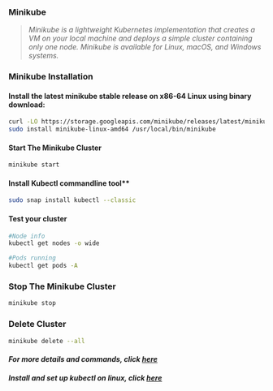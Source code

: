 ### **Minikube**

> *Minikube is a lightweight Kubernetes implementation that creates a VM on your local machine and deploys a simple cluster containing only one node. Minikube is available for Linux, macOS, and Windows systems.*



### **Minikube Installation**

####  **Install the latest minikube stable release on x86-64 Linux using binary download:**

```bash
curl -LO https://storage.googleapis.com/minikube/releases/latest/minikube-linux-amd64
sudo install minikube-linux-amd64 /usr/local/bin/minikube
```

#### **Start The Minikube Cluster**

```bash
minikube start
```

#### Install Kubectl commandline tool**

```bash
sudo snap install kubectl --classic
```


#### **Test your cluster**

```bash
#Node info
kubectl get nodes -o wide

#Pods running
kubectl get pods -A

```

### **Stop The Minikube Cluster**

```bash
minikube stop
```

### **Delete Cluster**

```bash
minikube delete --all
```

#### *For more details and commands, click [here](https://minikube.sigs.k8s.io/docs/start/)*

#### *Install and set up kubectl on linux, click [here](https://kubernetes.io/docs/tasks/tools/install-kubectl-linux/)*
